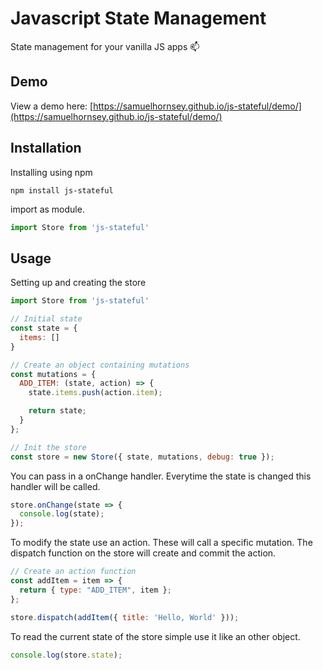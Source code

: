 # Javascript State Management

State management for your vanilla JS apps 📫

## Demo

View a demo here: [https://samuelhornsey.github.io/js-stateful/demo/](https://samuelhornsey.github.io/js-stateful/demo/)

## Installation

Installing using npm

```
npm install js-stateful
```

import as module.

```js
import Store from 'js-stateful'
```

## Usage

Setting up and creating the store

```js
import Store from 'js-stateful'

// Initial state
const state = {
  items: []
}

// Create an object containing mutations
const mutations = {
  ADD_ITEM: (state, action) => {
    state.items.push(action.item);

    return state;
  }
};

// Init the store
const store = new Store({ state, mutations, debug: true });
```

You can pass in a onChange handler. Everytime the state is changed this handler will be called.

```js
store.onChange(state => {
  console.log(state);
});
```

To modify the state use an action. These will call a specific mutation. The dispatch function on the store will create and commit the action.

```js
// Create an action function
const addItem = item => {
  return { type: "ADD_ITEM", item };
};

store.dispatch(addItem({ title: 'Hello, World' }));
```

To read the current state of the store simple use it like an other object.

```js
console.log(store.state);
```